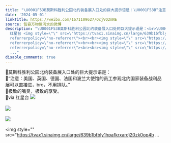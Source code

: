 ```yaml
---
title: "\U0001F53B莫斯科胜利公园北约装备展入口处的巨大提示语是：\U0001F53B“注意：美国、英国、德国、法国和波兰大使馆的员工参观北约国家装备战利品展可以直接进，bro，不用排..."
date: '2024-05-01'
linkTitle: https://weibo.com/1671109627/OcjVQ2mNE
source: 包容万物恒河水的微博
description: "\U0001F53B莫斯科胜利公园北约装备展入口处的巨大提示语是：<br>\U0001F53B“注意：美国、英国、德国、法国和波兰大使馆的员工参观北约国家装备战利品展可以直接进，bro，不用排队。”<br>\U0001F53B极致的嘴臭，极致的享受。<br>\U0001F53Bvia
  红星台 <img style=\"\" src=\"https://tvax1.sinaimg.cn/large/639b1bfbly1hpafimyyxnj20k00zkwvu.jpg\"
  referrerpolicy=\"no-referrer\"><br><br><img style=\"\" src=\"https://tvax2.sinaimg.cn/large/639b1bfbly1hpafkl868xj20zk0opwxu.jpg\"
  referrerpolicy=\"no-referrer\"><br><br><img style=\"\" src=\"https://tvax3.sinaimg.cn/large/639b1bfbly1hpafkq272cj20zk0opguq.jpg\"
  referrerpolicy=\"no-referrer\"><br><br><img style=\"\" src=\"https://tvax1.sinaimg.cn/large/639b1bfbly1hpafkrxardj20zk0op4b
  ..."
disable_comments: true
---
```

🔻莫斯科胜利公园北约装备展入口处的巨大提示语是：<br>🔻“注意：美国、英国、德国、法国和波兰大使馆的员工参观北约国家装备战利品展可以直接进，bro，不用排队。”<br>🔻极致的嘴臭，极致的享受。<br>🔻via 红星台 <img style="" src="https://tvax1.sinaimg.cn/large/639b1bfbly1hpafimyyxnj20k00zkwvu.jpg" referrerpolicy="no-referrer"><br><br><img style="" src="https://tvax2.sinaimg.cn/large/639b1bfbly1hpafkl868xj20zk0opwxu.jpg" referrerpolicy="no-referrer"><br><br><img style="" src="https://tvax3.sinaimg.cn/large/639b1bfbly1hpafkq272cj20zk0opguq.jpg" referrerpolicy="no-referrer"><br><br><img style="" src="https://tvax1.sinaimg.cn/large/639b1bfbly1hpafkrxardj20zk0op4b ...